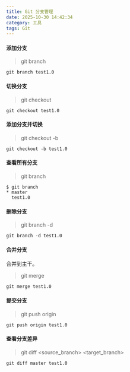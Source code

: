 ```yaml
---
title: Git 分支管理
date: 2025-10-30 14:42:34
category: 工具
tags: Git
---
```


#### 添加分支

> git branch <name>

```
git branch test1.0
```

#### 切换分支

> git checkout <name>

```
git checkout test1.0
```

#### 添加分支并切换

> git checkout -b <name>

```
git checkout -b test1.0
```

#### 查看所有分支

> git branch


```
$ git branch
* master
  test1.0
```

#### 删除分支

> git branch -d <name>

```
git branch -d test1.0
```

#### 合并分支

合并到主干。

> git merge <name>

```
git merge test1.0
```

#### 提交分支

> git push origin <name>

```
git push origin test1.0
```

#### 查看分支差异

> git diff <source_branch> <target_branch>

```
git diff master test1.0
```
